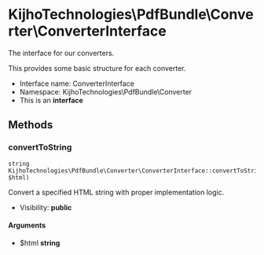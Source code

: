 KijhoTechnologies\PdfBundle\Converter\ConverterInterface
===============

The interface for our converters.

<p>This provides some basic structure for each
converter.</p>


* Interface name: ConverterInterface
* Namespace: KijhoTechnologies\PdfBundle\Converter
* This is an **interface**






Methods
-------


### convertToString

```
string KijhoTechnologies\PdfBundle\Converter\ConverterInterface::convertToString(string $html)
```

Convert a specified HTML string with proper implementation logic.



* Visibility: **public**

#### Arguments

* $html **string**


